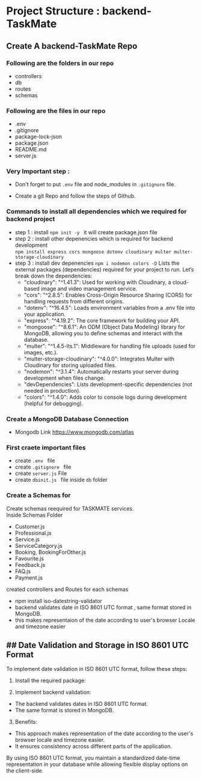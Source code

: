 # Project Structure : backend-TaskMate

## Create A backend-TaskMate Repo

### Following are the folders in our repo

- controllers
- db
- routes
- schemas

### Following are the files in our repo

- .env
- .gitignore
- package-lock-json
- package.json
- README.md
- server.js

### Very Important step :

- Don't forget to put `.env` file and node_modules in `.gitignore` file.

- Create a git Repo and follow the steps of Github.

### Commands to install all dependencies which we required for backend project

- step 1 : install `npm init -y ` it will create package.json file
- step 2 : install other depenencies which is required for backend development \
  `npm install express cors mongoose dotenv cloudinary multer multer-storage-cloudinary`
- step 3 : install dev depenencies
  `npm i nodemon colors -D`
  Lists the external packages (dependencies) required for your project to run.
  Let’s break down the dependencies:
  - "cloudinary": "^1.41.3":
    Used for working with Cloudinary, a cloud-based image and video management service.
  - "cors": "^2.8.5":
    Enables Cross-Origin Resource Sharing (CORS) for handling requests from different origins.
  - "dotenv": "^16.4.5":
    Loads environment variables from a .env file into your application.
  - "express": "^4.19.2":
    The core framework for building your API.
  - "mongoose": "^8.6.1":
    An ODM (Object Data Modeling) library for MongoDB, allowing you to define schemas and interact with the database.
  - "multer": "^1.4.5-lts.1":
    Middleware for handling file uploads (used for images, etc.).
  - "multer-storage-cloudinary": "^4.0.0":
    Integrates Multer with Cloudinary for storing uploaded files.
  - "nodemon": "^3.1.4":
    Automatically restarts your server during development when files change.
  - "devDependencies":
    Lists development-specific dependencies (not needed in production).
  - "colors": "^1.4.0":
    Adds color to console logs during development (helpful for debugging).

### Create a MongoDB Database Connection

- Mongodb Link https://www.mongodb.com/atlas

### First craete important files

- create `.env ` file
- create `.gitignore ` file
- create `server.js` File
- create `dbinit.js ` file inside `db` folder

### Create a Schemas for

Create schemas reequired for TASKMATE services. \
Inside Schemas Folder

- Customer.js
- Professional.js
- Service.js
- ServiceCategory.js
- Booking, BookingForOther.js
- Favourite.js
- Feedback.js
- FAQ.js
- Payment.js

created controllers and Routes for each schemas

- npm install iso-datestring-validator
- backend validates date in ISO 8601 UTC format , same format stored in MongoDB.
- this makes representaion of the date according to user's browser Locale and timezone easier

## ## Date Validation and Storage in ISO 8601 UTC Format

To implement date validation in ISO 8601 UTC format, follow these steps:

1. Install the required package:

2. Implement backend validation:

- The backend validates dates in ISO 8601 UTC format.
- The same format is stored in MongoDB.

3. Benefits:

- This approach makes representation of the date according to the user's browser locale and timezone easier.
- It ensures consistency across different parts of the application.

By using ISO 8601 UTC format, you maintain a standardized date-time representation in your database while allowing flexible display options on the client-side.
